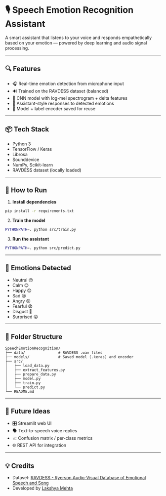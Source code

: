 # 🎙️ Speech Emotion Recognition Assistant

A smart assistant that listens to your voice and responds empathetically based on your emotion — powered by deep learning and audio signal processing.

---

## 🔍 Features

- 🎧 Real-time emotion detection from microphone input
- 🔊 Trained on the RAVDESS dataset (balanced)
- 🧠 CNN model with log-mel spectrogram + delta features
- 🤖 Assistant-style responses to detected emotions
- 💾 Model + label encoder saved for reuse

---

## 📦 Tech Stack

- Python 3
- TensorFlow / Keras
- Librosa
- Sounddevice
- NumPy, Scikit-learn
- RAVDESS dataset (locally loaded)

---

## 🚀 How to Run

1. **Install dependencies**

```bash
pip install -r requirements.txt
```

2. **Train the model**

```bash
PYTHONPATH=. python src/train.py
```

3. **Run the assistant**

```bash
PYTHONPATH=. python src/predict.py
```

---

## 🎯 Emotions Detected

- Neutral 😐
- Calm 😌
- Happy 😊
- Sad 😢
- Angry 😠
- Fearful 😨
- Disgust 🤢
- Surprised 😲

---

## 📁 Folder Structure

```
SpeechEmotionRecognition/
├── data/               # RAVDESS .wav files
├── models/             # Saved model (.keras) and encoder
├── src/
│   ├── load_data.py
│   ├── extract_features.py
│   ├── prepare_data.py
│   ├── model.py
│   ├── train.py
│   └── predict.py
└── README.md
```

---

## 🧠 Future Ideas

- 🎛️ Streamlit web UI
- 🗣️ Text-to-speech voice replies
- 📈 Confusion matrix / per-class metrics
- 🌐 REST API for integration

---

## 💡 Credits

- Dataset: [RAVDESS - Ryerson Audio-Visual Database of Emotional Speech and Song](https://zenodo.org/record/1188976)
- Developed by [Lakshya Mehta](https://github.com/lakshya110704)